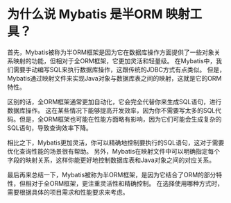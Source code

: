 # 为什么说 Mybatis 是半ORM 映射工具？

首先，Mybatis被称为半ORM框架是因为它在数据库操作方面提供了一些对象关系映射的功能，但相对于全ORM框架，它更加灵活和轻量级。
在Mybatis中，我们需要手动编写SQL来执行数据库操作，这跟传统的JDBC方式有点类似。
但是，Mybatis通过映射文件来实现Java对象与数据库表之间的映射，这就是它的ORM特性。

区别的话，全ORM框架通常更加自动化，它会完全代替你来生成SQL语句，进行数据库操作。
这在某些情况下能够提高开发效率，因为你不需要写太多的SQL代码。但是，全ORM框架也可能在性能方面略有影响，因为它们可能会生成复杂的SQL语句，导致查询效率下降。

相比之下，Mybatis更加灵活，你可以精确地控制要执行的SQL语句，这对于需要优化查询性能的场景很有帮助。
另外，Mybatis在映射文件中可以明确指定每个字段的映射关系，这样你能更好地控制数据库表和Java对象之间的对应关系。

最后再来总结一下，Mybatis被称为半ORM框架，是因为它结合了ORM的部分特性，但相对于全ORM框架，更注重灵活性和精确控制。
在选择使用哪种方式时，需要根据具体的项目需求和性能要求来考虑。
